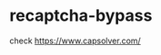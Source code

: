 # recaptcha-bypass
check https://www.capsolver.com/ 



















                                                                                                                                         